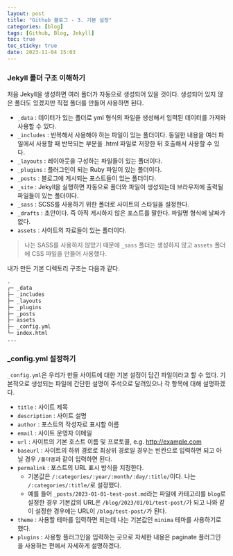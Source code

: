```yaml
---
layout: post
title: "Github 블로그 - 3. 기본 설정"
categories: [blog]
tags: [Github, Blog, Jekyll]
toc: true
toc_sticky: true
date: 2023-11-04 15:03
---
```


### Jekyll 폴더 구조 이해하기

처음 Jekyll을 생성하면 여러 폴더가 자동으로 생성되어 있을 것이다. 생성되어 있지 않은 폴더도 있겠지만 직접 폴더를 만들어 사용하면 된다.

* `_data` : 데이터가 있는 폴더로 yml 형식의 파일을 생성해서 입력된 데이터를 가져와 사용할 수 있다.
* `_includes` : 반복해서 사용해야 하는 파일이 있는 폴더이다. 동일한 내용을 여러 파일에서 사용할 때 반복되는 부분을 .html 파일로 저장한 뒤 호출해서 사용할 수 있다.
* `_layouts` : 레이아웃을 구성하는 파일들이 있는 폴더이다.
* `_plugins` : 플러그인이 되는 Ruby 파일이 있는 폴더이다.
* `_posts` : 블로그에 게시되는 포스트들이 있는 폴더이다.
* `_site` : Jekyll을 실행하면 자동으로 폴더와 파일이 생성되는데 브라우저에 출력될 파일들이 있는 폴더이다.
* `_sass` : SCSS를 사용하기 위한 폴더로 사이트의 스타일을 설정한다.
* `_drafts` : 초안이다. 즉 아직 게시하지 않은 포스트를 말한다. 파일명 형식에 날짜가 없다.
* `assets` : 사이트의 자료들이 있는 폴더이다.

> 나는 SASS를 사용하지 않았기 때문에 `_sass` 폴더는 생성하지 않고 `assets` 폴더에 CSS 파일을 만들어 사용했다.

내가 만든 기본 디렉토리 구조는 다음과 같다.

```bash
.
┌─ _data
├─ _includes
├─ _layouts
├─ _plugins
├─ _posts
├─ assets
├─ _config.yml
└─ index.html
...
```

### _config.yml 설정하기

`_config.yml`은 우리가 만들 사이트에 대한 기본 설정이 담긴 파일이라고 할 수 있다. 기본적으로 생성되는 파일에 간단한 설명이 주석으로 달려있으나 각 항목에 대해 설명하겠다.

* `title` : 사이트 제목
* `description` : 사이트 설명
* `author` : 포스트의 작성자로 표시할 이름
* `email` : 사이트 운영자 이메일
* `url` : 사이트의 기본 호스트 이름 및 프로토콜, e.g. http://example.com
* `baseurl` : 사이트의 하위 경로로 최상위 경로일 경우는 빈칸으로 입력하면 되고 아닐 경우 `/폴더명`과 같이 입력하면 된다.
* `permalink` : 포스트의 URL 표시 방식을 지정한다.
  - 기본값은 `/:categories/:year/:month/:day/:title/`이다. 나는 `/:categories/:title/`로 설정했다.
  - 예를 들어 `_posts/2023-01-01-test-post.md`라는 파일에 카테고리를 `blog`로 설정한 경우 기본값의 URL은 `/blog/2023/01/01/test-post/`가 되고 나와 같이 설정한 경우에는 URL이 `/blog/test-post/`가 된다.
* `theme` : 사용할 테마를 입력하면 되는데 나는 기본값인 `minima` 테마를 사용하기로 했다.
* `plugins` : 사용할 플러그인을 입력하는 곳으로 자세한 내용은 paginate 플러그인을 사용하는 편에서 자세하게 설명하겠다.
